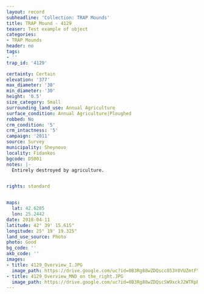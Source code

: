 ```yaml
---
layout: record
subheadline: 'Collection: TRAP Mounds'
title: TRAP Mound - 4129
teaser: Test example of object
categories:
- TRAP Mounds
header: no
tags:
- ''
trap_id: '4129'

certainty: Certain
elevation: '377'
max_diameter: '30'
min_diameter: '30'
height: '0.5'
size_category: Small
surrounding_land_use: Annual Agriculture
surface_condition: Annual Agriculture|Ploughed
robbed: No
crm_condition: '5'
crm_intactness: '5'
campaign: '2011'
source: Survey
municipality: Sheynovo
locality: Fidankos
bgcode: DS001
notes: |-
  Entirely destroyed by agriculture.


rights: standard


maps:
  lat: 42.6285
  lon: 25.2442
date: 2018-04-11
latitude: 42° 39' 15.615"
longitude: 25° 19' 19.325"
land_use_source: Photo
photo: Good
bg_code: ''
akb_code: ''
images:
- title: 4129_Overview_I.JPG
  image_path: https://drive.google.com/uc?id=0B3Rg88wZDQscc053Y0VUZmtFY2s
- title: 4129_Overview_MND_on the_right.JPG
  image_path: https://drive.google.com/uc?id=0B3Rg88wZDQscSW9xckJ2WTRpRUE
---
```

